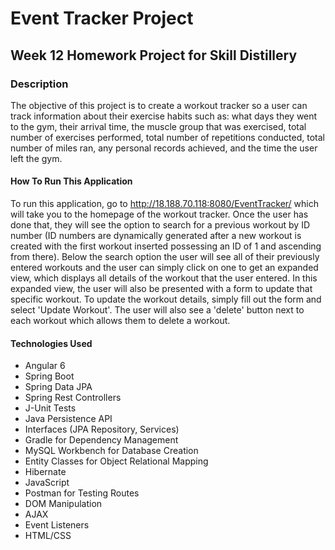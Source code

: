 # Event Tracker Project

## Week 12 Homework Project for Skill Distillery

### Description
The objective of this project is to create a workout tracker so a user can track information about their exercise habits such as: what days they went to the gym, their arrival time, the muscle group that was exercised, total number of exercises performed, total number of repetitions conducted, total number of miles ran, any personal records achieved, and the time the user left the gym.

#### How To Run This Application
To run this application, go to http://18.188.70.118:8080/EventTracker/ which will take you to the homepage of the workout tracker. Once the user has done that, they will see the option to search for a previous workout by ID number (ID numbers are dynamically generated after a new workout is created with the first workout inserted possessing an ID of 1 and ascending from there). Below the search option the user will see all of their previously entered workouts and the user can simply click on one to get an expanded view, which displays all details of the workout that the user entered. In this expanded view, the user will also be presented with a form to update that specific workout. To update the workout details, simply fill out the form and select 'Update Workout'. The user will also see a 'delete' button next to each workout which allows them to delete a workout. 

#### Technologies Used
* Angular 6
* Spring Boot
* Spring Data JPA
* Spring Rest Controllers
* J-Unit Tests
* Java Persistence API
* Interfaces (JPA Repository, Services)
* Gradle for Dependency Management
* MySQL Workbench for Database Creation
* Entity Classes for Object Relational Mapping
* Hibernate
* JavaScript
* Postman for Testing Routes
* DOM Manipulation
* AJAX
* Event Listeners
* HTML/CSS

